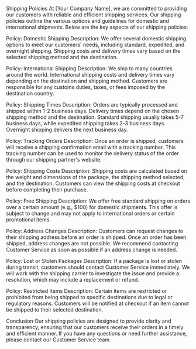 Shipping Policies
At [Your Company Name], we are committed to providing our customers with reliable and efficient shipping services. Our shipping policies outline the various options and guidelines for domestic and international shipments. Below are the key aspects of our shipping policies:

Policy: Domestic Shipping
Description: We offer several domestic shipping options to meet our customers' needs, including standard, expedited, and overnight shipping. Shipping costs and delivery times vary based on the selected shipping method and the destination.

Policy: International Shipping
Description: We ship to many countries around the world. International shipping costs and delivery times vary depending on the destination and shipping method. Customers are responsible for any customs duties, taxes, or fees imposed by the destination country.

Policy: Shipping Times
Description: Orders are typically processed and shipped within 1-2 business days. Delivery times depend on the chosen shipping method and the destination. Standard shipping usually takes 5-7 business days, while expedited shipping takes 2-3 business days. Overnight shipping delivers the next business day.

Policy: Tracking Orders
Description: Once an order is shipped, customers will receive a shipping confirmation email with a tracking number. This tracking number can be used to monitor the delivery status of the order through our shipping partner's website.

Policy: Shipping Costs
Description: Shipping costs are calculated based on the weight and dimensions of the package, the shipping method selected, and the destination. Customers can view the shipping costs at checkout before completing their purchase.

Policy: Free Shipping
Description: We offer free standard shipping on orders over a certain amount (e.g., $100) for domestic shipments. This offer is subject to change and may not apply to international orders or certain promotional items.

Policy: Address Changes
Description: Customers can request changes to their shipping address before an order is shipped. Once an order has been shipped, address changes are not possible. We recommend contacting Customer Service as soon as possible if an address change is needed.

Policy: Lost or Stolen Packages
Description: If a package is lost or stolen during transit, customers should contact Customer Service immediately. We will work with the shipping carrier to investigate the issue and provide a resolution, which may include a replacement or refund.

Policy: Restricted Items
Description: Certain items are restricted or prohibited from being shipped to specific destinations due to legal or regulatory reasons. Customers will be notified at checkout if an item cannot be shipped to their selected destination.

Conclusion
Our shipping policies are designed to provide clarity and transparency, ensuring that our customers receive their orders in a timely and efficient manner. If you have any questions or need further assistance, please contact our Customer Service team.
